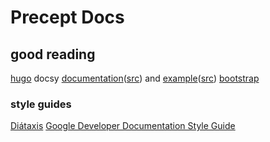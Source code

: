 # Precept Docs


## good reading

[hugo]()
docsy [documentation](https://www.docsy.dev/)([src](https://github.com/google/docsy)) and [example](https://example.docsy.dev/)([src](https://github.com/google/docsy-example))
[bootstrap](https://getbootstrap.com/)

### style guides

[Diátaxis](https://diataxis.fr/)
[Google Developer Documentation Style Guide](https://developers.google.com/style/highlights)